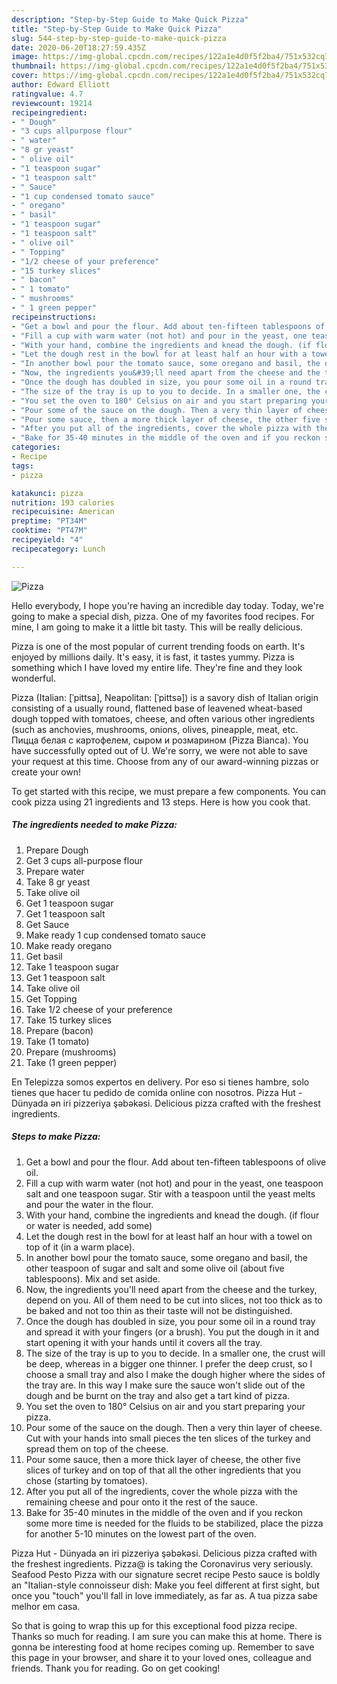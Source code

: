 ```yaml
---
description: "Step-by-Step Guide to Make Quick Pizza"
title: "Step-by-Step Guide to Make Quick Pizza"
slug: 544-step-by-step-guide-to-make-quick-pizza
date: 2020-06-20T18:27:59.435Z
image: https://img-global.cpcdn.com/recipes/122a1e4d0f5f2ba4/751x532cq70/pizza-recipe-main-photo.jpg
thumbnail: https://img-global.cpcdn.com/recipes/122a1e4d0f5f2ba4/751x532cq70/pizza-recipe-main-photo.jpg
cover: https://img-global.cpcdn.com/recipes/122a1e4d0f5f2ba4/751x532cq70/pizza-recipe-main-photo.jpg
author: Edward Elliott
ratingvalue: 4.7
reviewcount: 19214
recipeingredient:
- " Dough"
- "3 cups allpurpose flour"
- " water"
- "8 gr yeast"
- " olive oil"
- "1 teaspoon sugar"
- "1 teaspoon salt"
- " Sauce"
- "1 cup condensed tomato sauce"
- " oregano"
- " basil"
- "1 teaspoon sugar"
- "1 teaspoon salt"
- " olive oil"
- " Topping"
- "1/2 cheese of your preference"
- "15 turkey slices"
- " bacon"
- " 1 tomato"
- " mushrooms"
- " 1 green pepper"
recipeinstructions:
- "Get a bowl and pour the flour. Add about ten-fifteen tablespoons of olive oil."
- "Fill a cup with warm water (not hot) and pour in the yeast, one teaspoon salt and one teaspoon sugar. Stir with a teaspoon until the yeast melts and pour the water in the flour."
- "With your hand, combine the ingredients and knead the dough. (if flour or water is needed, add some)"
- "Let the dough rest in the bowl for at least half an hour with a towel on top of it (in a warm place)."
- "In another bowl pour the tomato sauce, some oregano and basil, the other teaspoon of sugar and salt and some olive oil (about five tablespoons). Mix and set aside."
- "Now, the ingredients you&#39;ll need apart from the cheese and the turkey, depend on you. All of them need to be cut into slices, not too thick as to be baked and not too thin as their taste will not be distinguished."
- "Once the dough has doubled in size, you pour some oil in a round tray and spread it with your fingers (or a brush). You put the dough in it and start opening it with your hands until it covers all the tray."
- "The size of the tray is up to you to decide. In a smaller one, the crust will be deep, whereas in a bigger one thinner. I prefer the deep crust, so I choose a small tray and also I make the dough higher where the sides of the tray are. In this way I make sure the sauce won&#39;t slide out of the dough and be burnt on the tray and also get a tart kind of pizza."
- "You set the oven to 180° Celsius on air and you start preparing your pizza."
- "Pour some of the sauce on the dough. Then a very thin layer of cheese. Cut with your hands into small pieces the ten slices of the turkey and spread them on top of the cheese."
- "Pour some sauce, then a more thick layer of cheese, the other five slices of turkey and on top of that all the other ingredients that you chose (starting by tomatoes)."
- "After you put all of the ingredients, cover the whole pizza with the remaining cheese and pour onto it the rest of the sauce."
- "Bake for 35-40 minutes in the middle of the oven and if you reckon some more time is needed for the fluids to be stabilized, place the pizza for another 5-10 minutes on the lowest part of the oven."
categories:
- Recipe
tags:
- pizza

katakunci: pizza 
nutrition: 193 calories
recipecuisine: American
preptime: "PT34M"
cooktime: "PT47M"
recipeyield: "4"
recipecategory: Lunch

---
```



![Pizza](https://img-global.cpcdn.com/recipes/122a1e4d0f5f2ba4/751x532cq70/pizza-recipe-main-photo.jpg)

Hello everybody, I hope you're having an incredible day today. Today, we're going to make a special dish, pizza. One of my favorites food recipes. For mine, I am going to make it a little bit tasty. This will be really delicious.

Pizza is one of the most popular of current trending foods on earth. It's enjoyed by millions daily. It's easy, it is fast, it tastes yummy. Pizza is something which I have loved my entire life. They're fine and they look wonderful.

Pizza (Italian: [ˈpittsa], Neapolitan: [ˈpittsə]) is a savory dish of Italian origin consisting of a usually round, flattened base of leavened wheat-based dough topped with tomatoes, cheese, and often various other ingredients (such as anchovies, mushrooms, onions, olives, pineapple, meat, etc. Пицца белая с картофелем, сыром и розмарином (Pizza Bianca). You have successfully opted out of U. We&#39;re sorry, we were not able to save your request at this time. Choose from any of our award-winning pizzas or create your own!


To get started with this recipe, we must prepare a few components. You can cook pizza using 21 ingredients and 13 steps. Here is how you cook that.

<!--inarticleads1-->

##### The ingredients needed to make Pizza:

1. Prepare  Dough
1. Get 3 cups all-purpose flour
1. Prepare  water
1. Take 8 gr yeast
1. Take  olive oil
1. Get 1 teaspoon sugar
1. Get 1 teaspoon salt
1. Get  Sauce
1. Make ready 1 cup condensed tomato sauce
1. Make ready  oregano
1. Get  basil
1. Take 1 teaspoon sugar
1. Get 1 teaspoon salt
1. Take  olive oil
1. Get  Topping
1. Take 1/2 cheese of your preference
1. Take 15 turkey slices
1. Prepare  (bacon)
1. Take  (1 tomato)
1. Prepare  (mushrooms)
1. Take  (1 green pepper)


En Telepizza somos expertos en delivery. Por eso si tienes hambre, solo tienes que hacer tu pedido de comida online con nosotros. Pizza Hut - Dünyada ən iri pizzeriya şəbəkəsi. Delicious pizza crafted with the freshest ingredients. 

<!--inarticleads2-->

##### Steps to make Pizza:

1. Get a bowl and pour the flour. Add about ten-fifteen tablespoons of olive oil.
1. Fill a cup with warm water (not hot) and pour in the yeast, one teaspoon salt and one teaspoon sugar. Stir with a teaspoon until the yeast melts and pour the water in the flour.
1. With your hand, combine the ingredients and knead the dough. (if flour or water is needed, add some)
1. Let the dough rest in the bowl for at least half an hour with a towel on top of it (in a warm place).
1. In another bowl pour the tomato sauce, some oregano and basil, the other teaspoon of sugar and salt and some olive oil (about five tablespoons). Mix and set aside.
1. Now, the ingredients you&#39;ll need apart from the cheese and the turkey, depend on you. All of them need to be cut into slices, not too thick as to be baked and not too thin as their taste will not be distinguished.
1. Once the dough has doubled in size, you pour some oil in a round tray and spread it with your fingers (or a brush). You put the dough in it and start opening it with your hands until it covers all the tray.
1. The size of the tray is up to you to decide. In a smaller one, the crust will be deep, whereas in a bigger one thinner. I prefer the deep crust, so I choose a small tray and also I make the dough higher where the sides of the tray are. In this way I make sure the sauce won&#39;t slide out of the dough and be burnt on the tray and also get a tart kind of pizza.
1. You set the oven to 180° Celsius on air and you start preparing your pizza.
1. Pour some of the sauce on the dough. Then a very thin layer of cheese. Cut with your hands into small pieces the ten slices of the turkey and spread them on top of the cheese.
1. Pour some sauce, then a more thick layer of cheese, the other five slices of turkey and on top of that all the other ingredients that you chose (starting by tomatoes).
1. After you put all of the ingredients, cover the whole pizza with the remaining cheese and pour onto it the rest of the sauce.
1. Bake for 35-40 minutes in the middle of the oven and if you reckon some more time is needed for the fluids to be stabilized, place the pizza for another 5-10 minutes on the lowest part of the oven.


Pizza Hut - Dünyada ən iri pizzeriya şəbəkəsi. Delicious pizza crafted with the freshest ingredients. Pizza@ is taking the Coronavirus very seriously. Seafood Pesto Pizza with our signature secret recipe Pesto sauce is boldly an &#34;Italian-style connoisseur dish: Make you feel different at first sight, but once you &#34;touch&#34; you&#39;ll fall in love immediately, as far as. A tua pizza sabe melhor em casa. 

So that is going to wrap this up for this exceptional food pizza recipe. Thanks so much for reading. I am sure you can make this at home. There is gonna be interesting food at home recipes coming up. Remember to save this page in your browser, and share it to your loved ones, colleague and friends. Thank you for reading. Go on get cooking!
